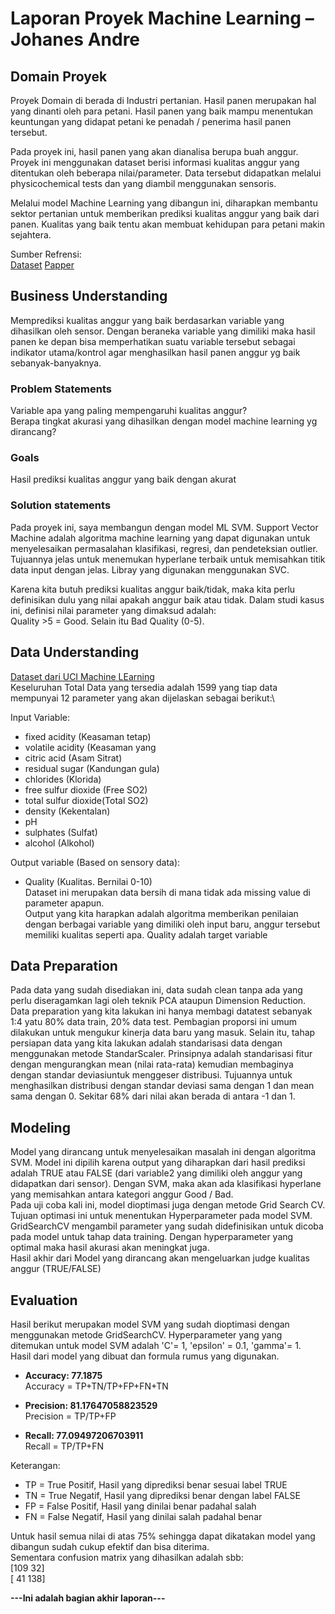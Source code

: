 # Laporan Proyek Machine Learning – Johanes Andre

## Domain Proyek
Proyek Domain di berada di Industri pertanian. 
Hasil panen merupakan hal yang dinanti oleh para petani. Hasil panen yang baik mampu menentukan keuntungan yang didapat petani ke penadah / penerima hasil panen tersebut.

Pada proyek ini, hasil panen yang akan dianalisa berupa buah anggur.
Proyek ini menggunakan dataset berisi informasi kualitas anggur yang ditentukan oleh beberapa nilai/parameter. Data tersebut didapatkan melalui physicochemical tests dan yang diambil menggunakan sensoris.

Melalui model Machine Learning yang dibangun ini, diharapkan membantu sektor pertanian untuk memberikan prediksi kualitas anggur yang baik dari panen.
Kualitas yang baik tentu akan membuat kehidupan para petani makin sejahtera.

Sumber Refrensi:\
[Dataset](https://archive.ics.uci.edu/ml/datasets/wine+quality) 
[Papper](https://www.sciencedirect.com/science/article/abs/pii/S0167923609001377?via%3Dihub)


## Business Understanding
Memprediksi kualitas anggur yang baik berdasarkan variable yang dihasilkan oleh sensor. Dengan beraneka variable yang dimiliki maka hasil panen ke depan bisa memperhatikan suatu variable tersebut sebagai indikator utama/kontrol agar menghasilkan hasil panen anggur yg baik sebanyak-banyaknya.

### Problem Statements
Variable apa yang paling mempengaruhi kualitas anggur?\
Berapa tingkat akurasi yang dihasilkan dengan model machine learning yg dirancang?

### Goals
Hasil prediksi kualitas anggur yang baik dengan akurat

### Solution statements
Pada proyek ini, saya membangun dengan model ML SVM. Support Vector Machine adalah algoritma machine learning yang dapat digunakan untuk menyelesaikan permasalahan klasifikasi, regresi, dan pendeteksian outlier. Tujuannya jelas untuk menemukan hyperlane terbaik untuk memisahkan titik data input dengan jelas.
Libray yang digunakan menggunakan SVC.

Karena kita butuh prediksi kualitas anggur baik/tidak, maka kita perlu definisikan dulu yang nilai apakah anggur baik atau tidak. Dalam studi kasus ini, definisi nilai parameter yang dimaksud adalah:\
Quality >5 = Good. Selain itu Bad Quality (0-5).

## Data Understanding
[Dataset dari UCI Machine LEarning](https://archive.ics.uci.edu/ml/datasets/wine+quality)\
Keseluruhan Total Data yang tersedia adalah 1599 yang tiap data mempunyai 12 parameter yang akan dijelaskan sebagai berikut:\

Input Variable:
* fixed acidity (Keasaman tetap) 
* volatile acidity (Keasaman yang 
* citric acid (Asam Sitrat)
* residual sugar (Kandungan gula)
* chlorides (Klorida)
* free sulfur dioxide (Free SO2)
* total sulfur dioxide(Total SO2)
* density (Kekentalan) 
* pH
* sulphates (Sulfat) 
* alcohol (Alkohol)

Output variable (Based on sensory data):
* Quality (Kualitas. Bernilai 0-10)\
Dataset ini merupakan data bersih di mana tidak ada missing value di parameter apapun.\
Output yang kita harapkan adalah algoritma memberikan penilaian dengan berbagai variable yang dimiliki oleh input baru, anggur tersebut memiliki kualitas seperti apa. Quality adalah target variable

## Data Preparation
Pada data yang sudah disediakan ini, data sudah clean tanpa ada yang perlu diseragamkan lagi oleh teknik PCA ataupun Dimension Reduction.
Data preparation yang kita lakukan ini hanya membagi datatest sebanyak 1:4 yatu 80% data train, 20% data test. Pembagian proporsi ini umum dilakukan untuk mengukur kinerja data baru yang masuk. 
Selain itu, tahap persiapan data yang kita lakukan adalah standarisasi data dengan menggunakan metode StandarScaler. Prinsipnya adalah standarisasi fitur dengan mengurangkan mean (nilai rata-rata) kemudian membaginya dengan standar deviasiuntuk menggeser distribusi. Tujuannya untuk menghasilkan distribusi dengan standar deviasi sama dengan 1 dan mean sama dengan 0. Sekitar 68% dari nilai akan berada di antara -1 dan 1.


## Modeling
Model yang dirancang untuk menyelesaikan masalah ini dengan algoritma SVM. Model ini dipilih karena output yang diharapkan dari hasil prediksi adalah TRUE atau FALSE (dari variable2 yang dimiliki oleh anggur yang didapatkan dari sensor).
Dengan SVM, maka akan ada klasifikasi hyperlane yang memisahkan antara kategori anggur Good / Bad.\
Pada uji coba kali ini, model dioptimasi juga dengan metode Grid Search CV. Tujuan optimasi ini untuk menentukan Hyperparameter pada model SVM. GridSearchCV mengambil parameter yang sudah didefinisikan untuk dicoba pada model untuk tahap data training. Dengan hyperparameter yang optimal maka hasil akurasi akan meningkat juga.\
Hasil akhir dari Model yang dirancang akan mengeluarkan judge kualitas anggur (TRUE/FALSE)

## Evaluation
Hasil berikut merupakan model SVM yang sudah dioptimasi dengan menggunakan metode GridSearchCV. Hyperparameter yang yang ditemukan untuk model SVM adalah 'C'= 1, 'epsilon' = 0.1, 'gamma'= 1.\
Hasil dari model yang dibuat dan formula rumus yang digunakan. 

* **Accuracy: 77.1875**\
Accuracy = TP+TN/TP+FP+FN+TN

* **Precision: 81.17647058823529**\
Precision = TP/TP+FP

* **Recall: 77.09497206703911**\
Recall = TP/TP+FN

Keterangan:
- TP = True Positif, Hasil yang diprediksi benar sesuai label TRUE
- TN = True Negatif, Hasil yang diprediksi benar dengan label FALSE
- FP = False Positif, Hasil yang dinilai benar padahal salah
- FN = False Negatif, Hasil yang dinilai salah padahal benar

Untuk hasil semua nilai di atas 75% sehingga dapat dikatakan model yang dibangun sudah cukup efektif dan bisa diterima.\
Sementara confusion matrix yang dihasilkan adalah sbb:\
 [109  32]\
 [ 41 138]
 
**---Ini adalah bagian akhir laporan---**



